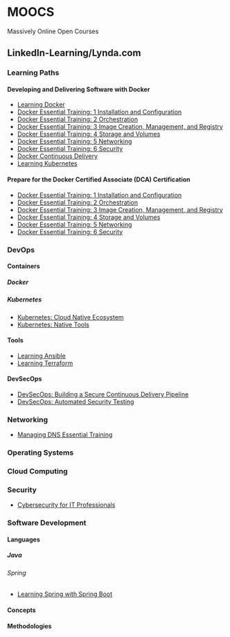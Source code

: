 # MOOCS
Massively Online Open Courses

## LinkedIn-Learning/Lynda.com

### Learning Paths

#### Developing and Delivering Software with Docker

- [Learning Docker](https://github.com/vkoukoutsas/moocs/blob/master/certs/LinkedInLearning/CertificateOfCompletion_Learning%20Docker%202-compressed.pdf)
- [Docker Essential Training: 1 Installation and Configuration](https://github.com/vkoukoutsas/moocs/blob/master/certs/LinkedInLearning/CertificateOfCompletion_Docker%20Essential%20Training%201%20Installation%20And%20Configuration%20(1)-compressed.pdf)
- [Docker Essential Training: 2 Orchestration]()
- [Docker Essential Training: 3 Image Creation, Management, and Registry]()
- [Docker Essential Training: 4 Storage and Volumes]()
- [Docker Essential Training: 5 Networking]()
- [Docker Essential Training: 6 Security]()
- [Docker Continuous Delivery]()
- [Learning Kubernetes]()

#### Prepare for the Docker Certified Associate (DCA) Certification

- [Docker Essential Training: 1 Installation and Configuration]()
- [Docker Essential Training: 2 Orchestration]()
- [Docker Essential Training: 3 Image Creation, Management, and Registry]()
- [Docker Essential Training: 4 Storage and Volumes]()
- [Docker Essential Training: 5 Networking]()
- [Docker Essential Training: 6 Security]()

### DevOps

#### Containers

##### Docker

##### Kubernetes

- [Kubernetes: Cloud Native Ecosystem]()
- [Kubernetes: Native Tools]()

#### Tools

- [Learning Ansible]()
- [Learning Terraform]()

#### DevSecOps

- [DevSecOps: Building a Secure Continuous Delivery Pipeline]()
- [DevSecOps: Automated Security Testing]()

### Networking

- [Managing DNS Essential Training]()

### Operating Systems

### Cloud Computing

### Security

- [Cybersecurity for IT Professionals]()

### Software Development

#### Languages

##### Java

###### Spring

- [Learning Spring with Spring Boot]()

#### Concepts

#### Methodologies
